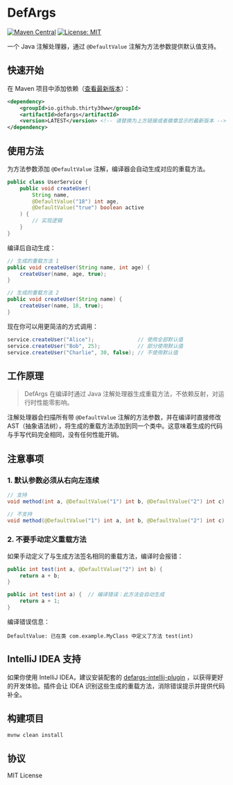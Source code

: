 # DefArgs

[![Maven Central](https://img.shields.io/maven-central/v/io.github.thirty30ww/defargs.svg?label=Maven%20Central)](https://central.sonatype.com/artifact/io.github.thirty30ww/defargs)
[![License: MIT](https://img.shields.io/badge/License-MIT-yellow.svg)](https://opensource.org/licenses/MIT)

一个 Java 注解处理器，通过 `@DefaultValue` 注解为方法参数提供默认值支持。

## 快速开始

在 Maven 项目中添加依赖（[查看最新版本](https://central.sonatype.com/artifact/io.github.thirty30ww/defargs)）：

```xml
<dependency>
    <groupId>io.github.thirty30ww</groupId>
    <artifactId>defargs</artifactId>
    <version>LATEST</version> <!-- 请替换为上方链接或者徽章显示的最新版本 -->
</dependency>
```

## 使用方法

为方法参数添加 `@DefaultValue` 注解，编译器会自动生成对应的重载方法。

```java
public class UserService {
    public void createUser(
        String name,
        @DefaultValue("18") int age,
        @DefaultValue("true") boolean active
    ) {
        // 实现逻辑
    }
}
```

编译后自动生成：

```java
// 生成的重载方法 1
public void createUser(String name, int age) {
    createUser(name, age, true);
}

// 生成的重载方法 2  
public void createUser(String name) {
    createUser(name, 18, true);
}
```

现在你可以用更简洁的方式调用：

```java
service.createUser("Alice");              // 使用全部默认值
service.createUser("Bob", 25);            // 部分使用默认值
service.createUser("Charlie", 30, false); // 不使用默认值
```

## 工作原理

> DefArgs 在编译时通过 Java 注解处理器生成重载方法，不依赖反射，对运行时性能零影响。

注解处理器会扫描所有带 `@DefaultValue` 注解的方法参数，并在编译时直接修改 AST（抽象语法树），将生成的重载方法添加到同一个类中。这意味着生成的代码与手写代码完全相同，没有任何性能开销。

## 注意事项

### 1. 默认参数必须从右向左连续

```java
// 支持
void method(int a, @DefaultValue("1") int b, @DefaultValue("2") int c)

// 不支持
void method(@DefaultValue("1") int a, int b, @DefaultValue("2") int c)
```

### 2. 不要手动定义重载方法

如果手动定义了与生成方法签名相同的重载方法，编译时会报错：

```java
public int test(int a, @DefaultValue("2") int b) {
    return a + b;
}

public int test(int a) {  // 编译错误：此方法会自动生成
    return a + 1;
}
```

编译错误信息：
```
DefaultValue: 已在类 com.example.MyClass 中定义了方法 test(int)
```

## IntelliJ IDEA 支持

如果你使用 IntelliJ IDEA，建议安装配套的 [defargs-intellij-plugin](https://github.com/thirty30ww/defargs-intellij-plugin) ，以获得更好的开发体验。插件会让 IDEA 识别这些生成的重载方法，消除错误提示并提供代码补全。

## 构建项目

```bash
mvnw clean install
```

## 协议

MIT License

